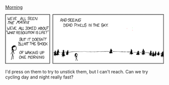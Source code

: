 [Morning](https://xkcd.com/395)

![Morning](./random_comic.png)

I'd press on them to try to unstick them, but I can't reach.  Can we try cycling day and night really fast?

